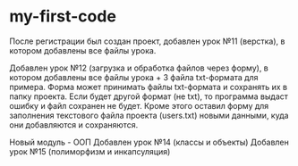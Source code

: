 # my-first-code
После регистрации был создан проект, добавлен урок №11 (верстка), в котором добавлены все файлы урока. 

Добавлен урок №12 (загрузка и обработка файлов через форму), в котором добавлены все файлы урока + 3 файла txt-формата для примера.
Форма может принимать файлы txt-формата и сохранять их в папку проекта.
Если будет другой формат (не txt), то программа выдаст ошибку и файл сохранен не будет.
Кроме этого оставил форму для заполнения текстового файла проекта (users.txt) новыми данными, куда они добавляются и сохраняются.

Новый модуль - ООП 
Добавлен урок №14 (классы и объекты)
Добавлен урок №15 (полиморфизм и инкапсуляция)
